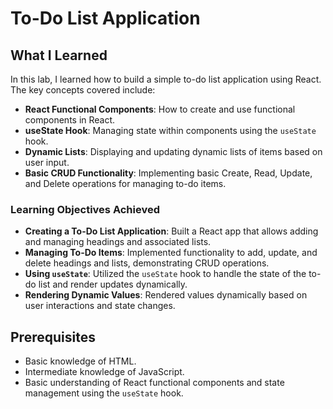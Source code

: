# To-Do List Application

## What I Learned

In this lab, I learned how to build a simple to-do list application using React. The key concepts covered include:

- **React Functional Components**: How to create and use functional components in React.
- **useState Hook**: Managing state within components using the `useState` hook.
- **Dynamic Lists**: Displaying and updating dynamic lists of items based on user input.
- **Basic CRUD Functionality**: Implementing basic Create, Read, Update, and Delete operations for managing to-do items.

### Learning Objectives Achieved

- **Creating a To-Do List Application**: Built a React app that allows adding and managing headings and associated lists.
- **Managing To-Do Items**: Implemented functionality to add, update, and delete headings and lists, demonstrating CRUD operations.
- **Using `useState`**: Utilized the `useState` hook to handle the state of the to-do list and render updates dynamically.
- **Rendering Dynamic Values**: Rendered values dynamically based on user interactions and state changes.

## Prerequisites

- Basic knowledge of HTML.
- Intermediate knowledge of JavaScript.
- Basic understanding of React functional components and state management using the `useState` hook.
